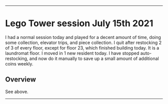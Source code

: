 
***

# Lego Tower session July 15th 2021

I had a normal session today and played for a decent amount of time, doing some collection, elevator trips, and piece collection. I quit after restocking 2 of 3 of every floor, except for floor 23, which finished building today. It is a laundromat floor. I moved in 1 new resident today. I have stopped auto-restocking, and now do it manually to save up a small amount of additional coins weekly.

## Overview

See above.

***
